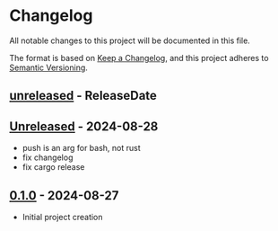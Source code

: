# Changelog

All notable changes to this project will be documented in this file.

The format is based on [Keep a Changelog](https://keepachangelog.com/en/1.0.0/),
and this project adheres to [Semantic Versioning](https://semver.org/spec/v2.0.0.html).

<!-- next-header -->

## [unreleased] - ReleaseDate


## [Unreleased] - 2024-08-28

- push is an arg for bash, not rust
- fix changelog
- fix cargo release

## [0.1.0] - 2024-08-27

- Initial project creation

<!-- next-url -->

[unreleased]: https://github.com/nim65s/pre-commit-sort/compare/v0.2.0...HEAD

[0.1.0]: https://github.com/nim65s/fork-manager/releases/tag/v0.1.0
[0.2.0]: https://github.com/nim65s/fork-manager/compare/v0.1.0...v0.2.0
